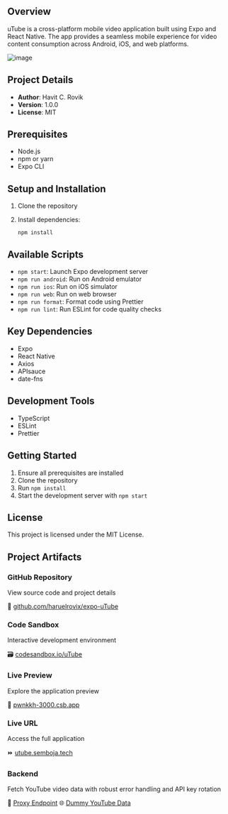 Overview
--------

uTube is a cross-platform mobile video application built using Expo and React Native. The app provides a seamless mobile experience for video content consumption across Android, iOS, and web platforms.

![image](https://github.com/user-attachments/assets/e85e9807-f8d5-4fd0-9129-280e8ff2aeb1)

Project Details
---------------

*   **Author**: Havit C. Rovik
*   **Version**: 1.0.0
*   **License**: MIT

Prerequisites
-------------

*   Node.js
*   npm or yarn
*   Expo CLI

Setup and Installation
----------------------

1.  Clone the repository
2.  Install dependencies:
    
        npm install
    

Available Scripts
-----------------

*   `npm start`: Launch Expo development server
*   `npm run android`: Run on Android emulator
*   `npm run ios`: Run on iOS simulator
*   `npm run web`: Run on web browser
*   `npm run format`: Format code using Prettier
*   `npm run lint`: Run ESLint for code quality checks

Key Dependencies
----------------

*   Expo
*   React Native
*   Axios
*   APIsauce
*   date-fns

Development Tools
-----------------

*   TypeScript
*   ESLint
*   Prettier

Getting Started
---------------

1.  Ensure all prerequisites are installed
2.  Clone the repository
3.  Run `npm install`
4.  Start the development server with `npm start`

License
-------

This project is licensed under the MIT License.

Project Artifacts
-----------------

<section class="project-artifacts">
  <div class="artifact-grid">
    <div class="artifact-card github">
      <div class="artifact-details">
        <h3>GitHub Repository</h3>
        <p>View source code and project details</p>
      </div>
      🔗 <a href="https://github.com/haruelrovix/expo-uTube" target="_blank" rel="noopener noreferrer">github.com/haruelrovix/expo-uTube</a>
    </div>
</section>

<section class="project-artifacts">
    <div class="artifact-card codesandbox">
      <div class="artifact-details">
        <h3>Code Sandbox</h3>
        <p>Interactive development environment</p>
      </div>
      🗃️ <a href="https://codesandbox.io/p/sandbox/mightybyte-react-react-native-challenge-forked-pwnkkh" target="_blank" rel="noopener noreferrer">codesandbox.io/uTube</a>
    </div>
</section>

<section class="project-artifacts">
    <div class="artifact-card preview">
      <div class="artifact-details">
        <h3>Live Preview</h3>
        <p>Explore the application preview</p>
      </div>
      🔎 <a href="https://pwnkkh-3000.csb.app/" target="_blank" rel="noopener noreferrer">pwnkkh-3000.csb.app</a>
    </div>
</section>

<section class="project-artifacts">
    <div class="artifact-card live-url">
      <div class="artifact-details">
        <h3>Live URL</h3>
        <p>Access the full application</p>
      </div>
      ⏩ <a href="https://utube.semboja.tech/" target="_blank" rel="noopener noreferrer">utube.semboja.tech</a>
    </div>
  </div>
</section>

<section class="project-artifacts">
    <div class="artifact-card backend">
      <div class="artifact-details">
        <h3>Backend</h3>
        <p>Fetch YouTube video data with robust error handling and API key rotation</p>
      </div>
      🔐 <a href="https://gist.github.com/haruelrovix/bad5320700530592c7fefdf367b8f39a#file-yt-controller-ts" target="_blank" rel="noopener noreferrer">Proxy Endpoint</a>
      🌐 <a href="https://gist.github.com/haruelrovix/bad5320700530592c7fefdf367b8f39a#file-dummyyoutubedata-ts" target="_blank" rel="noopener noreferrer">Dummy YouTube Data</a><br />
    </div>
  </div>
</section>
